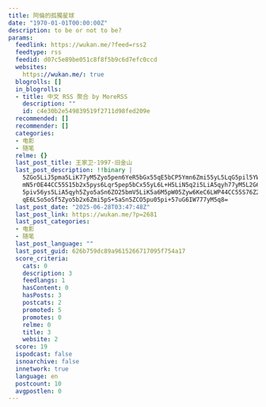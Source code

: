 ```yaml
---
title: 阿倫的孤獨星球
date: "1970-01-01T00:00:00Z"
description: to be or not to be?
params:
  feedlink: https://wukan.me/?feed=rss2
  feedtype: rss
  feedid: d07c5e89be051c8f8f5b9c6d7efc0ccd
  websites:
    https://wukan.me/: true
  blogrolls: []
  in_blogrolls:
  - title: 中文 RSS 聚合 by MoreRSS
    description: ""
    id: c4e30b2e549839519f2711d98fed209e
  recommended: []
  recommender: []
  categories:
  - 电影
  - 随笔
  relme: {}
  last_post_title: 王家卫·1997·旧金山
  last_post_description: !!binary |
    5ZGo5LiJ5pma5LiK77yM5Zyo5pen6YeR5bGx55qE5bCP5Ymn6Zmi55yL5LqG5pil5YWJ5L
    mN5rOE44CC55S15b2x5pys6Lqr5pep5bCx55yL6L+H5LiN5q2i5LiA5qyh77yM5L2G6L+Z
    5piv56ys5LiA5qyh5Zyo5aSn6ZO25bmV5LiK5a6M5pW05Zyw6KeC6LWP44CC55S76Z2i55
    qE6LSo5oSf5Zyo5b2x6Zmi5pS+5aSn5ZCO5pu05pi+57uG6IW777yM5q8=
  last_post_date: "2025-06-28T03:47:48Z"
  last_post_link: https://wukan.me/?p=2681
  last_post_categories:
  - 电影
  - 随笔
  last_post_language: ""
  last_post_guid: 626b759dc89a9615266717095f754a17
  score_criteria:
    cats: 0
    description: 3
    feedlangs: 1
    hasContent: 0
    hasPosts: 3
    postcats: 2
    promoted: 5
    promotes: 0
    relme: 0
    title: 3
    website: 2
  score: 19
  ispodcast: false
  isnoarchive: false
  innetwork: true
  language: en
  postcount: 10
  avgpostlen: 0
---
```

